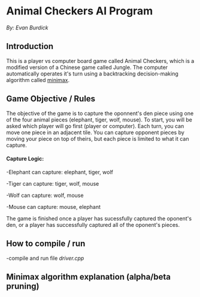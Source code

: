 # Animal Checkers AI Program 
*By: Evan Burdick*

## Introduction
This is a player vs computer board game called Animal Checkers, which is a modified version of a Chinese game called Jungle. The computer
automatically operates it's turn using a backtracking decision-making algorithm called [minimax](https://en.wikipedia.org/wiki/Minimax). 

## Game Objective / Rules
The objective of the game is to capture the oponnent's den piece using one of the four animal pieces (elephant, tiger, wolf, mouse).
To start, you will be asked which player will go first (player or computer). 
Each turn, you can move one piece in an adjacent tile. You can capture opponent pieces by moving your piece on top of theirs, but each piece
is limited to what it can capture.

#### **Capture Logic:**
-Elephant can capture: elephant, tiger, wolf

-Tiger can capture: tiger, wolf, mouse

-Wolf can capture: wolf, mouse

-Mouse can capture: mouse, elephant

The game is finished once a player has sucessfully captured the oponent's den, or a player has successfully captured all of the oponent's pieces.

## How to compile / run
-compile and run file *driver.cpp*

## Minimax algorithm explanation (alpha/beta pruning)
